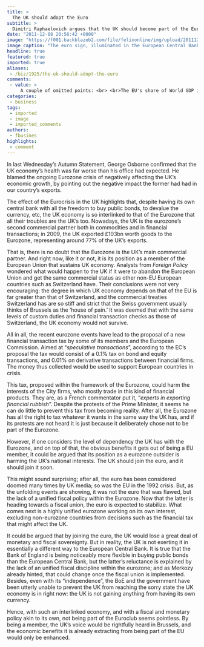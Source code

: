 ```yaml
---
title: >
  The UK should adopt the Euro
subtitle: >
  Dimitri Raphaelovich argues that the UK should become part of the Eurozone
date: "2011-12-08 20:56:42 +0000"
image: "https://f001.backblazeb2.com/file/felixonline/img/upload/201112082054-cac111-euro.jpg"
image_caption: "The euro sign, illuminated in the European Central Bank logo, outside ECB HQ in Frankfurt, Germany"
headline: true
featured: true
imported: true
aliases:
 - /biz/1925/the-uk-should-adopt-the-euro
comments:
 - value: >
     A couple of omitted points: <br> <br>The EU's share of World GDP is shrinking. And the majority of UK exports now go outside of the EU as a result. <br> <br>Not that that has anything to do with being in the EU, let alone the Euro, at all as most of our trade is governed by WTO rules anyway. <br> <br>Also, for the Euro to have even the faintest chance of surviving its current lamentable state, it would be essential for full fiscal union (appropriately accronymed "FU") with cash flowing from North Europe to South. This would NEVER achieve a democratic mandate in the United Kingdom. <br> <br>Not that pesky 'democracy' has ever bothered Eurocrats before, eh? <br> <br>The sooner the Euro breaks up, the sooner the economies of Greece, Spain, and Italy can start to rebuild their broken economies. As Iceland has managed, due in no small part to having its own currency to take the hit. <br> <br>A whole generation languishing on the unemployment scrapheap because of the folly of those who dream of a Federal Europe. <br> <br>Really sickening stuff.,1. What th
categories:
 - business
tags:
 - imported
 - image
 - imported_comments
authors:
 - fbusines
highlights:
 - comment
---
```


In last Wednesday’s Autumn Statement, George Osborne confirmed that the UK economy’s health was far worse than his office had expected. He blamed the ongoing Eurozone crisis of negatively affecting the UK’s economic growth, by pointing out the negative impact the former had had in our country’s exports.

The effect of the Eurocrisis in the UK highlights that, despite having its own central bank with all the freedom to buy public bonds, to devalue the currency, etc, the UK economy is so interlinked to that of the Eurozone that all their troubles are the UK’s too. Nowadays, the UK is the eurozone’s second commercial partner both in commodities and in financial transactions; in 2009, the UK exported £103bn worth goods to the Eurozone, representing around 77% of the UK’s exports.

That is, there is no doubt that the Eurozone is the UK’s main commercial partner. And right now, like it or not, it is its position as a member of the European Union that sustains UK economy. Analysts from _Foreign Policy_ wondered what would happen to the UK if it were to abandon the European Union and get the same commercial status as other non-EU European countries such as Switzerland have. Their conclusions were not very encouraging: the degree in which UK economy depends on that of the EU is far greater than that of Switzerland, and the commercial treaties Switzerland has are so stiff and strict that the Swiss government usually thinks of Brussels as the ‘house of pain.’ It was deemed that with the same levels of custom duties and financial transaction checks as those of Switzerland, the UK economy would not survive.

All in all, the recent eurozone events have lead to the proposal of a new financial transaction tax by some of its members and the European Commission. Aimed at “_speculative transactions_”, according to the EC’s proposal the tax would consist of a 0.1% tax on bond and equity transactions, and 0.01% on derivative transactions between financial firms. The money thus collected would be used to support European countries in crisis.

This tax, proposed within the framework of the Eurozone, could harm the interests of the City firms, who mostly trade in this kind of financial products. They are, as a French commentator put it, “_experts in exporting financial rubbish_”. Despite the protests of the Prime Minister, it seems he can do little to prevent this tax from becoming reality. After all, the Eurozone has all the right to tax whatever it wants in the same way the UK has, and if its protests are not heard it is just because it deliberately chose not to be part of the Eurozone.

However, if one considers the level of dependency the UK has with the Eurozone, and on top of that, the obvious benefits it gets out of being a EU member, it could be argued that its position as a eurozone outsider is harming the UK’s national interests. The UK should join the euro, and it should join it soon.

This might sound surprising; after all, the euro has been considered doomed many times by UK media; so was the EU in the 1992 crisis. But, as the unfolding events are showing, it was not the euro that was flawed, but the lack of a unified fiscal policy within the Eurozone. Now that the latter is heading towards a fiscal union, the euro is expected to stabilize. What comes next is a highly unified eurozone working on its own interest, excluding non-eurozone countries from decisions such as the financial tax that might affect the UK.

It could be argued that by joining the euro, the UK would lose a great deal of monetary and fiscal sovereignty. But in reality, the UK is not exerting it in essentially a different way to the European Central Bank. It is true that the Bank of England is being noticeably more flexible in buying public bonds than the European Central Bank, but the latter’s reluctance is explained by the lack of an unified fiscal discipline within the eurozone; and as Merkozy already hinted, that could change once the fiscal union is implemented. Besides, even with its “independence”, the BoE and the government have been utterly unable to prevent the UK from reaching the sorry state the UK economy is in right now: the UK is not gaining anything from having its own currency.

Hence, with such an interlinked economy, and with a fiscal and monetary policy akin to its own, not being part of the Euroclub seems pointless. By being a member, the UK’s voice would be rightfully heard in Brussels, and the economic benefits it is already extracting from being part of the EU would only be enhanced.
